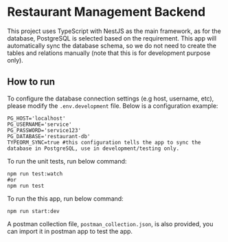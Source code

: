 # Restaurant Management Backend
This project uses TypeScript with NestJS as the main framework, as for the database, PostgreSQL is selected based on the requirement. This app will automatically sync the database schema, so we do not need to create the tables and relations manually (note that this is for development purpose only).

## How to run
To configure the database connection settings (e.g host, username, etc), please modify the `.env.development` file. Below is a configuration example:
```
PG_HOST='localhost'
PG_USERNAME='service'
PG_PASSWORD='service123'
PG_DATABASE='restaurant-db'
TYPEORM_SYNC=true #this configuration tells the app to sync the database in PostgreSQL, use in development/testing only.
```

To run the unit tests, run below command:
```
npm run test:watch
#or
npm run test
```

To run the this app, run below command:
```
npm run start:dev
```

A postman collection file, `postman_collection.json`, is also provided, you can import it in postman app to test the app.
